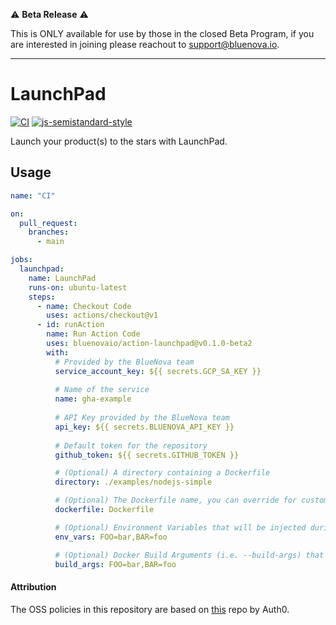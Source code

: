 ⚠️ **Beta Release** ⚠️ 

This is ONLY available for use by those in the closed Beta Program, if you are interested in joining please reachout to [support@bluenova.io](mailto:support@bluenova.io?subject=Beta%20Program).

---

# LaunchPad

[![CI](https://github.com/bluenovaio/action-launchpad/actions/workflows/ci.yaml/badge.svg)](https://github.com/bluenovaio/action-launchpad/actions/workflows/ci.yaml)
[![js-semistandard-style](https://img.shields.io/badge/code%20style-semistandard-brightgreen.svg?style=flat-square)](https://github.com/standard/semistandard)

Launch your product(s) to the stars with LaunchPad.

## Usage
```yaml
name: "CI"

on:
  pull_request:
    branches:
      - main

jobs:
  launchpad:
    name: LaunchPad
    runs-on: ubuntu-latest
    steps:
      - name: Checkout Code
        uses: actions/checkout@v1
      - id: runAction
        name: Run Action Code
        uses: bluenovaio/action-launchpad@v0.1.0-beta2
        with:
          # Provided by the BlueNova team
          service_account_key: ${{ secrets.GCP_SA_KEY }}
          
          # Name of the service
          name: gha-example
          
          # API Key provided by the BlueNova team
          api_key: ${{ secrets.BLUENOVA_API_KEY }}
          
          # Default token for the repository
          github_token: ${{ secrets.GITHUB_TOKEN }}

          # (Optional) A directory containing a Dockerfile
          directory: ./examples/nodejs-simple

          # (Optional) The Dockerfile name, you can override for custom names (i.e. Dockerfile)
          dockerfile: Dockerfile

          # (Optional) Environment Variables that will be injected during runtime
          env_vars: FOO=bar,BAR=foo

          # (Optional) Docker Build Arguments (i.e. --build-args) that will be injected during the build 
          build_args: FOO=bar,BAR=foo
```

#### Attribution

The OSS policies in this repository are based on [this](https://github.com/auth0/open-source-template) repo by Auth0.
